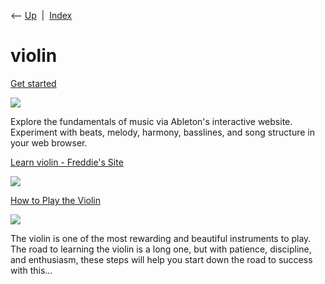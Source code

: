 <div class="nav">

⟵ [Up](index.html)  \|  [Index](index.html)

</div>

# violin

<div class="cards">

<div class="card">

<div class="card-title">

[Get started](https://learningmusic.ableton.com)

</div>

<div class="card-image">

[![](https://learningmusic.ableton.com/images/og-image.jpg)](https://learningmusic.ableton.com)

</div>

Explore the fundamentals of music via Ableton's interactive website.
Experiment with beats, melody, harmony, basslines, and song structure in
your web browser.

</div>

<div class="card">

<div class="card-title">

[Learn violin - Freddie's
Site](http://violinfromscratch.com/learn-violin)

</div>

<div class="card-image">

[![](https://static-assets.strikinglycdn.com/images/fb_images/default.png)](http://violinfromscratch.com/learn-violin)

</div>

</div>

<div class="card">

<div class="card-title">

[How to Play the Violin](http://www.wikihow.com/Play-the-Violin)

</div>

<div class="card-image">

[![](https://www.wikihow.com/images/5/5b/Play-the-Violin-Step-3-Version-7.jpg)](http://www.wikihow.com/Play-the-Violin)

</div>

The violin is one of the most rewarding and beautiful instruments to
play. The road to learning the violin is a long one, but with patience,
discipline, and enthusiasm, these steps will help you start down the
road to success with this...

</div>

</div>
